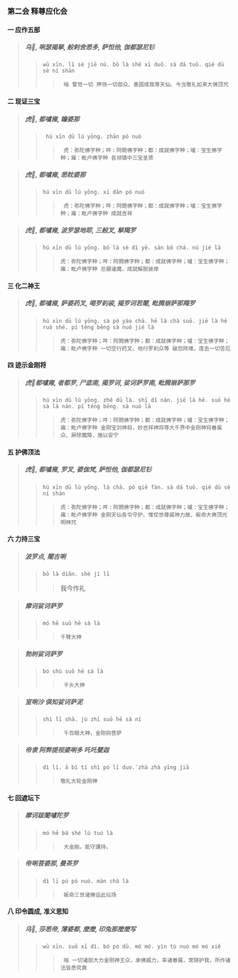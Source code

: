 ### 第二会 释尊应化会

#### 一 应作五部

>#####  乌𤙖, 唎瑟揭拏, 般剌舍悉多, 萨怛他, 伽都瑟尼钐
>>     wū xīn. lī sè jiē nú. bō là shě xī duō. sà dá tuō. qié dū sè ní shān
>>>      嗡 警觉一切 押领一切部众、善圆成我等天仙、今当敬礼如来大佛顶咒 

#### 二 现证三宝

>#####  虎𤙖, 都嚧雍, 瞻婆那 
>>      hú xīn dū lú yōng. zhān pó nuó 
>>>      虎：弥陀佛字种；吽：阿閦佛字种；都：成就佛字种；嚧：宝生佛字种；雍：毗卢佛字种 各领镇中三宝圣贤  

>#####  虎𤙖, 都嚧雍, 悉眈婆那 
>>     hú xīn dū lú yōng. xī dān pó nuó
>>>      虎：弥陀佛字种；吽：阿閦佛字种；都：成就佛字种；嚧：宝生佛字种；雍：毗卢佛字种 成就吉祥

>#####  虎𤙖, 都嚧雍, 波罗瑟地耶, 三般叉, 拏羯罗  
>>     hú xīn dū lú yōng. bō là sè dì yē. sān bō chá. nú jié là
>>>     虎：弥陀佛字种；吽：阿閦佛字种；都：成就佛字种；嚧：宝生佛字种；雍：毗卢佛字种 总摄诸魔，成就解脱彼岸  

#### 三 化二神王

>#####  虎𤙖, 都嚧雍, 萨婆药叉, 喝罗刹裟, 揭罗诃若闍, 毗腾崩萨那羯罗
>>     hú xīn dū lú yōng. sà pó yào chā. hē là chà suō. jiē là hē ruò shé. pí téng bēng sà nuó jié là
>>>     虎：弥陀佛字种；吽：阿閦佛字种；都：成就佛字种；嚧：宝生佛字种；雍：毗卢佛字种 一切空行药叉、地行罗刹众等 破怨除难，度去一切苦厄  

#### 四 迹示金刚将

>#####  虎𤙖都嚧雍, 者都罗, 尸底南, 揭罗诃, 娑诃萨罗南, 毗腾崩萨那罗  
>>     hú xīn dū lú yōng. zhě dū là. shī dǐ nán. jiē là hē. suō hē sà là nán. pí téng bēng. sà nuó là
>>>     虎：弥陀佛字种；吽：阿閦佛字种；都：成就佛字种；嚧：宝生佛字种；雍：毗卢佛字种 金刚宝剑神将，妙吉祥神将等大千界中金刚神将眷属众、屏除魔障，施以安宁     

#### 五 护佛顶法

>#####  虎𤙖, 都嚧雍, 罗叉, 婆伽梵, 萨怛他, 伽都瑟尼钐  
>>     hú xīn dū lú yōng. là chā. pó qié fàn. sà dá tuō. qié dū sè ní shān
>>>     虎：弥陀佛字种；吽：阿閦佛字种；都：成就佛字种；嚧：宝生佛字种；雍：毗卢佛字种 金刚天仙各令守护、惟仗世尊威神力故、皈命大佛顶光明神咒  

#### 六 力持三宝

>#####  波罗点, 闍吉唎  
>>     bō là diǎn. shé jí lī
>>>    我今作礼  

>#####  摩诃娑诃萨罗
>>     mó hē suō hē sà là
>>>     千臂大神  

>#####  勃树娑诃萨罗
>>     bó shù suō hē sà là
>>>      千头大神

>#####  室唎沙 俱知娑诃萨泥 
>>     shì lī shā. jù zhī suō hē sà ní 
>>>      千百眼大神，金刚钩菩萨

>#####  帝隶 阿弊提视婆唎多 吒吒甖迦 
>>     dì lí. ā bì tí shì pó lī duo.̄ zhà zhà yīng jiā
>>>     敬礼大轮金刚神   

#### 七 回遮坛下

>#####  摩诃跋闍嚧陀罗 
>>     mó hē bá shé lú tuó là   
>>>      大金剛。能守護持。

>#####  帝唎菩婆那, 曼茶罗 
>>     dì lī pú pó nuó. màn chá là
>>>      皈命三世诸佛设此坛场 

#### 八  印令圆成, 准义思知

>#####  乌𤙖, 莎悉帝, 薄婆都, 麼麼, 印兔那麼麼写 
>>     wū xīn. suō xī dì. bó pó dū. mó mó. yìn tù nuó mó mó xiě
>>>      嗡 一切诸部大力金刚神王众，承佛威力，率诸眷属，常随护我，所作诸法皆悉究竟
